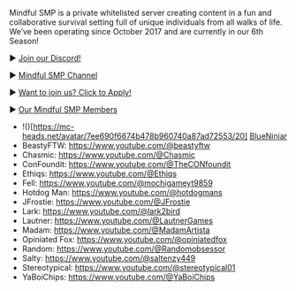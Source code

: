Mindful SMP is a private whitelisted server creating content in a fun and collaborative survival setting full of unique individuals from all walks of life. We’ve been operating since October 2017 and are currently in our 6th Season!

► [Join our Discord!](https://discord.mindfulsmp.com)

► [Mindful SMP Channel](https://www.youtube.com/@MindfulSMP)

► [Want to join us? Click to Apply!](https://apply.mindfulsmp.com)

► [Our Mindful SMP Members](## "List shows currently active Mindful Members and Does not reflect the current server whitelist")

- !()[https://mc-heads.net/avatar/7ee690f6674b478b960740a87ad72553/20] [BlueNinjar](https://www.youtube.com/@BlueNinjar)
- BeastyFTW: https://www.youtube.com/@beastyftw
- Chasmic: https://www.youtube.com/@Chasmic
- ConFoundit: https://www.youtube.com/@TheCONfoundit
- Ethiqs: https://www.youtube.com/@Ethiqs
- Fell: https://www.youtube.com/@mochigameyt9859
- Hotdog Man: https://www.youtube.com/@hotdogmans
- JFrostie: https://www.youtube.com/@JFrostie
- Lark: https://www.youtube.com/@lark2bird
- Lautner: https://www.youtube.com/@LautnerGames
- Madam: https://www.youtube.com/@MadamArtista
- Opiniated Fox: https://www.youtube.com/@opiniatedfox
- Random: https://www.youtube.com/@Randomobsessor
- Salty: https://www.youtube.com/@saltenzy449
- Stereotypical: https://www.youtube.com/@stereotypical01
- YaBoiChips: https://www.youtube.com/@YaBoiChips